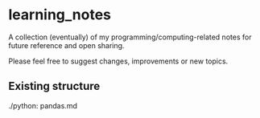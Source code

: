 # learning_notes
A collection (eventually) of my programming/computing-related notes for future reference and open sharing.

Please feel free to suggest changes, improvements or new topics.

## Existing structure
./python:
pandas.md
